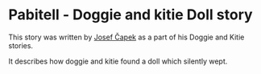# Pabitell - Doggie and kitie Doll story

This story was written by [Josef Čapek](https://en.wikipedia.org/wiki/Josef_%C4%8Capek) as a part of his Doggie and Kitie stories.

It describes how doggie and kitie found a doll which silently wept.
